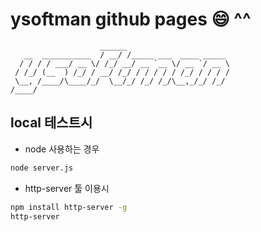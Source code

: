 # ysoftman github pages :smile: ^^

```text
                    ______
   __  ___________  / __/ /_____ ___  ____ _____
  / / / / ___/ __ \/ /_/ __/ __ `__ \/ __ `/ __ \
 / /_/ (__  ) /_/ / __/ /_/ / / / / / /_/ / / / /
 \__, /____/\____/_/  \__/_/ /_/ /_/\__,_/_/ /_/
/____/
```

## local 테스트시

- node 사용하는 경우

```bash
node server.js
```

- http-server 툴 이용시

```bash
npm install http-server -g
http-server
```
